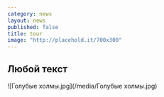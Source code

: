 ```yaml
---
category: news
layout: news
published: false
title: tour
image: "http://placehold.it/700x300"
---
```


## Любой текст

![Голубые холмы.jpg](/media/Голубые холмы.jpg)

